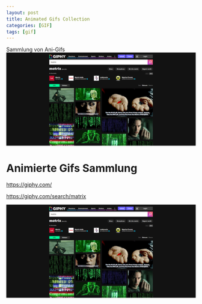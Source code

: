 ```yaml
---
layout: post
title: Animated Gifs Collection 
categories: [GIF]
tags: [gif]
--- 
```

Sammlung von Ani-Gifs 
![](/pic/Screenshot_2021-01-27%20Matrix%20GIFs%20-%20Find%20Share%20on%20GIPHY.png)

# Animierte Gifs Sammlung 

https://giphy.com/ 

https://giphy.com/search/matrix 


![](/pic/Screenshot_2021-01-27%20Matrix%20GIFs%20-%20Find%20Share%20on%20GIPHY.png)